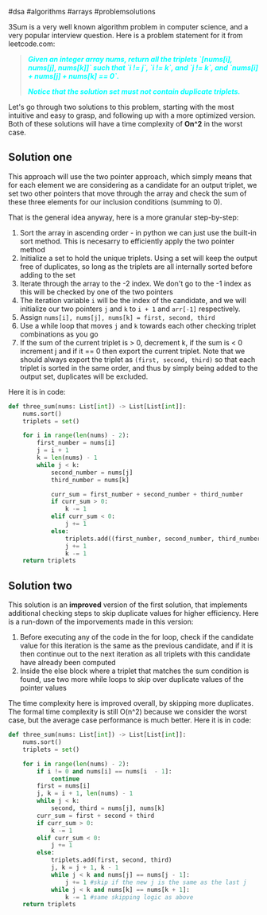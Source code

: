 #dsa #algorithms #arrays #problemsolutions

3Sum is a very well known algorithm problem in computer science, and a very popular interview question. Here is a problem statement for it from leetcode.com:
<blockquote style="color: cyan; font-weight: bold; font-style: italic;">Given an integer array nums, return all the triplets `[nums[i], nums[j], nums[k]]` such that `i != j`, `i != k`, and `j != k`, and `nums[i] + nums[j] + nums[k] == 0`.

Notice that the solution set must not contain duplicate triplets.</blockquote>
Let's go through two solutions to this problem, starting with the most intuitive and easy to grasp, and following up with a more optimized version. Both of these solutions will have a time complexity of **On^2** in the worst case.

## Solution one
This approach will use the two pointer approach, which simply means that for each element we are considering as a candidate for an output triplet, we set two other pointers that move through the array and check the sum of these three elements for our inclusion conditions (summing to 0).

That is the general idea anyway, here is a more granular step-by-step:
1. Sort the array in ascending order - in python we can just use the built-in sort method. This is necesarry to efficiently apply the two pointer method
2. Initialize a set to hold the unique triplets. Using a set will keep the output free of duplicates, so long as the triplets are all internally sorted before adding to the set
3. Iterate through the array to the -2 index. We don't go to the -1 index as this will be checked by one of the two pointers
4. The iteration variable `i` will be the index of the candidate, and we will initialize our two pointers `j` and `k` to `i + 1` and `arr[-1]` respectively. 
5. Assign `nums[i], nums[j], nums[k] = first, second, third`
6. Use a while loop that moves `j` and `k` towards each other checking triplet combinations as you go
7. If the sum of the current triplet is > 0, decrement k, if the sum is < 0 increment j and if it == 0 then export the current triplet. Note that we should always export the triplet as `(first, second, third)` so that each triplet is sorted in the same order, and thus by simply being added to the output set, duplicates will be excluded.

Here it is in code:
```python
def three_sum(nums: List[int]) -> List[List[int]]:
	nums.sort()
	triplets = set()

	for i in range(len(nums) - 2):
		first_number = nums[i]
		j = i + 1
		k = len(nums) - 1
		while j < k:
			second_number = nums[j]
			third_number = nums[k]

			curr_sum = first_number + second_number + third_number
			if curr_sum > 0:
				k -= 1
			elif curr_sum < 0:
				j += 1
			else:
				triplets.add((first_number, second_number, third_number))
				j += 1
				k -= 1
	return triplets
```

## Solution two
This solution is an **improved** version of the first solution, that implements additional checking steps to skip duplicate values for higher efficiency. Here is a run-down of the imporvements made in this version:
1. Before executing any of the code in the for loop, check if the candidate value for this iteration is the same as the previous candidate, and if it is then continue out to the next iteration as all triplets with this candidate have already been computed
2. Inside the else block where a triplet that matches the sum condition is found, use two more while loops to skip over duplicate values of the pointer values

The time complexity here is improved overall, by skipping more duplicates. The formal time complexity is still O(n^2) because we consider the worst case, but the average case performance is much better. Here it is in code:
```python
def three_sum(nums: List[int]) -> List[List[int]]:
	nums.sort()
	triplets = set()

	for i in range(len(nums) - 2):
		if i != 0 and nums[i] == nums[i  - 1]:
			continue
		first = nums[i]
		j, k = i + 1, len(nums) - 1
		while j < k:
			second, third = nums[j], nums[k]
		curr_sum = first + second + third
		if curr_sum > 0:
			k -= 1
		elif curr_sum < 0:
			j += 1
		else:
			triplets.add(first, second, third)
			j, k = j + 1, k - 1
			while j < k and nums[j] == nums[j - 1]:
				j += 1 #skip if the new j is the same as the last j
			while j < k and nums[k] == nums[k + 1]:
				k -= 1 #same skipping logic as above
	return triplets
```